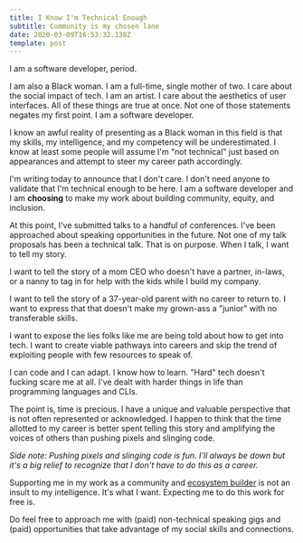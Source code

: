 ```yaml
---
title: I Know I'm Technical Enough
subtitle: Community is my chosen lane
date: 2020-03-09T16:53:32.130Z
template: post
---
```

I am a software developer, period.

I am also a Black woman. I am a full-time, single mother of two. I care about the social impact of tech. I am an artist. I care about the aesthetics of user interfaces. All of these things are true at once. Not one of those statements negates my first point. I am a software developer.

I know an awful reality of presenting as a Black woman in this field is that my skills, my intelligence, and my competency will be underestimated. I know at least some people will assume I'm "not technical" just based on appearances and attempt to steer my career path accordingly.

I'm writing today to announce that I don't care. I don't need anyone to validate that I'm technical enough to be here. I am a software developer and I am **choosing** to make my work about building community, equity, and inclusion.

At this point, I've submitted talks to a handful of conferences. I've been approached about speaking opportunities in the future. Not one of my talk proposals has been a technical talk. That is on purpose. When I talk, I want to tell my story.

I want to tell the story of a mom CEO who doesn't have a partner, in-laws, or a nanny to tag in for help with the kids while I build my company.

I want to tell the story of a 37-year-old parent with no career to return to. I want to express that that doesn't make my grown-ass a "junior" with no transferable skills.

I want to expose the lies folks like me are being told about how to get into tech. I want to create viable pathways into careers and skip the trend of exploiting people with few resources to speak of.

I can code and I can adapt. I know how to learn. "Hard" tech doesn't fucking scare me at all. I've dealt with harder things in life than programming languages and CLIs.

The point is, time is precious. I have a unique and valuable perspective that is not often represented or acknowledged. I happen to think that the time allotted to my career is better spent telling this story and amplifying the voices of others than pushing pixels and slinging code. 

*Side note: Pushing pixels and slinging code is fun. I'll always be down but it's a big relief to recognize that I don't have to do this as a career.*

Supporting me in my work as a community and [ecosystem builder](https://popschools.co) is not an insult to my intelligence. It's what I want. Expecting me to do this work for free is. 

Do feel free to approach me with (paid) non-technical speaking gigs and (paid) opportunities that take advantage of my social skills and connections. 